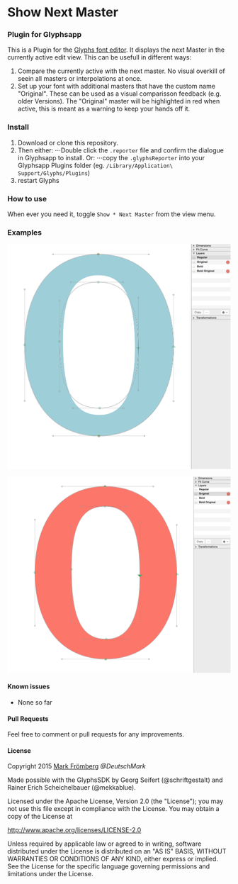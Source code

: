 # Show Next Master

### Plugin for Glyphsapp

This is a Plugin for the [Glyphs font editor](http://glyphsapp.com/). It displays the next Master in the currently active edit view. This can be usefull in different ways:
1. Compare the currently active with the next master. No visual overkill of seein all masters or interpolations at once.
2. Set up your font with additional masters that have the custom name "Original". These can be used as a visual comparisson feedback (e.g. older Versions). The "Original" master will be highlighted in red when active, this is meant as a warning to keep your hands off it.

### Install

1. Download or clone this repository.
2.  Then either:
⋅⋅⋅Double click the `.reporter` file and confirm the dialogue in Glyphsapp to install.
Or:
⋅⋅⋅copy the `.glyphsReporter` into your Glyphsapp Plugins folder (eg. `/Library/Application\ Support/Glyphs/Plugins`)
3. restart Glyphs

### How to use

When ever you need it, toggle `Show * Next Master` from the view menu.

### Examples

![Show Next Master Demo](https://raw.githubusercontent.com/DeutschMark/Show-Next-Master/master/Screenshots/Show%20Next%20Master%2001.png?raw=true "Show Next Master Demo")

![Show Next Master Demo](https://github.com/DeutschMark/Show-Next-Master/blob/master/Screenshots/Show%20Next%20Master%2002.png?raw=true "Show Next Master Demo")


#### Known issues

- None so far

#### Pull Requests

Feel free to comment or pull requests for any improvements.

#### License

Copyright 2015 [Mark Frömberg](http://www.markfromberg.com/) *@DeutschMark*

Made possible with the GlyphsSDK by Georg Seifert (@schriftgestalt) and Rainer Erich Scheichelbauer (@mekkablue).

Licensed under the Apache License, Version 2.0 (the "License");
you may not use this file except in compliance with the License.
You may obtain a copy of the License at

http://www.apache.org/licenses/LICENSE-2.0

Unless required by applicable law or agreed to in writing, software
distributed under the License is distributed on an "AS IS" BASIS,
WITHOUT WARRANTIES OR CONDITIONS OF ANY KIND, either express or implied.
See the License for the specific language governing permissions and
limitations under the License.
